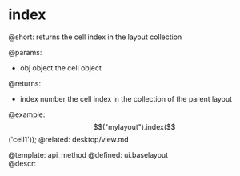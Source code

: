 index
=============


@short:
	returns the cell index in the layout collection

@params:
- obj		object		the cell object


@returns:
- index          number         the cell index in the collection of the parent layout

@example:
$$("mylayout").index($$('cell1'));
@related: 
	desktop/view.md


@template:	api_method
@defined:	ui.baselayout	
@descr:


